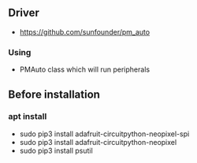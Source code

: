 ## Driver
- https://github.com/sunfounder/pm_auto
### Using
- PMAuto class which will run peripherals
## Before installation
### apt install
- sudo pip3 install adafruit-circuitpython-neopixel-spi
- sudo pip3 install adafruit-circuitpython-neopixel
- sudo pip3 install psutil
